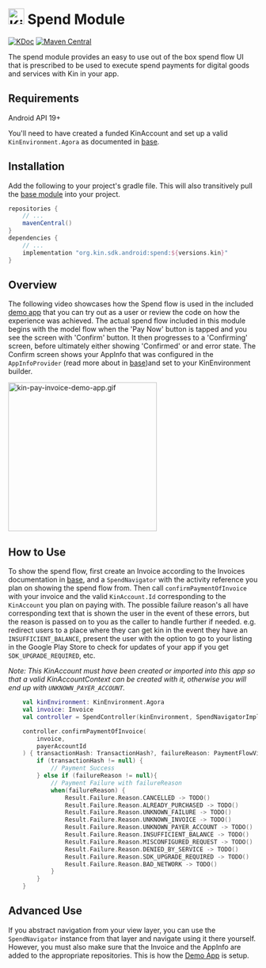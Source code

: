 # <img src="../assets/kin-logo.png" height="32" alt="Kin Logo"> Spend Module
[![KDoc](https://img.shields.io/badge/Docs-KDoc-blue)](https://kinecosystem.github.io/kin-android/docs)
[![Maven Central](https://maven-badges.herokuapp.com/maven-central/org.kin.sdk.android/spend/badge.svg)](https://maven-badges.herokuapp.com/maven-central/org.kin.sdk.android/spend)

The spend module provides an easy to use out of the box spend flow UI that is prescribed to be used to execute spend payments for digital goods and services with Kin in your app.

## Requirements
Android API 19+

You'll need to have created a funded KinAccount and set up a valid `KinEnvironment.Agora` as documented in [base](../base).

## Installation
Add the following to your project's gradle file.
This will also transitively pull the [base module](../base) into your project.
```groovy
repositories {
    // ...
    mavenCentral()
}
dependencies {
    // ...
    implementation "org.kin.sdk.android:spend:${versions.kin}"
}
```

##  Overview
The following video showcases how the Spend flow is used in the included [demo app](../demo) that you can try out as a user or review the code on how the experience was achieved. The actual spend flow included in this module begins with the model flow when the 'Pay Now' button is tapped and you see the screen with 'Confirm' button. It then progresses to a 'Confirming' screen, before ultimately either showing 'Confirmed' or and error state. The Confirm screen shows your AppInfo that was configured in the `AppInfoProvider` (read more about in [base](../base))and set to your KinEnvironment builder.

<img src="../assets/kin-pay-invoice-demo-app.gif" alt="kin-pay-invoice-demo-app.gif" width="300" height="auto"/>


## How to Use
To show the spend flow, first create an Invoice according to the Invoices documentation in [base](../base), and a `SpendNavigator` with the activity reference you plan on showing the spend flow from.
Then call `confirmPaymentOfInvoice` with your invoice and the valid `KinAccount.Id` corresponding to the `KinAccount` you plan on paying with. The possible failure reason's all have corresponding text that is shown the user in the event of these errors, but the reason is passed on to you as the caller to handle further if needed. e.g. redirect users to a place where they can get kin in the event they have an `INSUFFICIENT_BALANCE`, present the user with the option to go to your listing in the Google Play Store to check for updates of your app if you get `SDK_UPGRADE_REQUIRED`, etc.

*Note: This KinAccount must have been created or imported into this app so that a valid KinAccountContext can be created with it, otherwise you will end up with `UNKNOWN_PAYER_ACCOUNT`.*

```kotlin
    val kinEnvironment: KinEnvironment.Agora
    val invoice: Invoice
    val controller = SpendController(kinEnvironment, SpendNavigatorImpl(activity))

    controller.confirmPaymentOfInvoice(
        invoice,
        payerAccountId
    ) { transactionHash: TransactionHash?, failureReason: PaymentFlowViewModel.Result.Failure.Reason? ->
        if (transactionHash != null) {
            // Payment Success
        } else if (failureReason != null){
            // Payment Failure with failureReason
            when(failureReason) {
                Result.Failure.Reason.CANCELLED -> TODO()
                Result.Failure.Reason.ALREADY_PURCHASED -> TODO()
                Result.Failure.Reason.UNKNOWN_FAILURE -> TODO()
                Result.Failure.Reason.UNKNOWN_INVOICE -> TODO()
                Result.Failure.Reason.UNKNOWN_PAYER_ACCOUNT -> TODO()
                Result.Failure.Reason.INSUFFICIENT_BALANCE -> TODO()
                Result.Failure.Reason.MISCONFIGURED_REQUEST -> TODO()
                Result.Failure.Reason.DENIED_BY_SERVICE -> TODO()
                Result.Failure.Reason.SDK_UPGRADE_REQUIRED -> TODO()
                Result.Failure.Reason.BAD_NETWORK -> TODO()
            }
        }
    }
```

## Advanced Use

If you abstract navigation from your view layer, you can use the `SpendNavigator` instance from that layer and navigate using it there yourself. However, you must also make sure that the Invoice and the AppInfo are added to the appropriate repositories. This is how the [Demo App](../demo) is setup.
